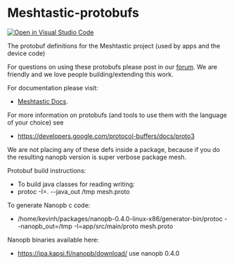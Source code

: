 # Meshtastic-protobufs
[![Open in Visual Studio Code](https://open.vscode.dev/badges/open-in-vscode.svg)](https://open.vscode.dev/meshtastic/Meshtastic-protobufs)

The protobuf definitions for the Meshtastic project (used by apps and the device code)

For questions on using these protobufs please post in our [forum](meshtastic.discourse.group). We are friendly and we love people building/extending this work.

For documentation please visit:
* [Meshtastic Docs](https://meshtastic.org/docs/developers/protobufs/api).

For more information on protobufs (and tools to use them with the language of your choice) see
* https://developers.google.com/protocol-buffers/docs/proto3

We are not placing any of these defs inside a package, because if you do the
resulting nanopb version is super verbose package mesh.

Protobuf build instructions:
* To build java classes for reading writing:
* protoc -I=. --java_out /tmp mesh.proto

To generate Nanopb c code:
* /home/kevinh/packages/nanopb-0.4.0-linux-x86/generator-bin/protoc --nanopb_out=/tmp -I=app/src/main/proto mesh.proto

Nanopb binaries available here:
* https://jpa.kapsi.fi/nanopb/download/ use nanopb 0.4.0